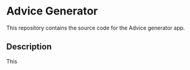 # Advice Generator

This repository contains the source code for the Advice generator app.

## Description

[]()

This
